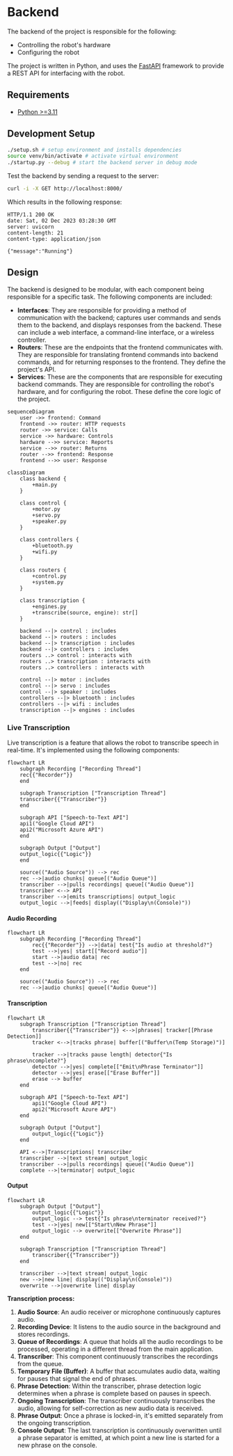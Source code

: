 # Backend

The backend of the project is responsible for the following:

- Controlling the robot's hardware
- Configuring the robot

The project is written in Python, and uses the [FastAPI](https://fastapi.tiangolo.com/) framework to provide a REST API for interfacing with the robot.

## Requirements

- [Python >=3.11](https://www.python.org/downloads/release/python-370/)

## Development Setup

```sh
./setup.sh # setup environment and installs dependencies
source venv/bin/activate # activate virtual environment
./startup.py --debug # start the backend server in debug mode
```

Test the backend by sending a request to the server:

```sh
curl -i -X GET http://localhost:8000/
```

Which results in the following response:

```http
HTTP/1.1 200 OK
date: Sat, 02 Dec 2023 03:28:30 GMT
server: uvicorn
content-length: 21
content-type: application/json

{"message":"Running"}
```

## Design

The backend is designed to be modular, with each component being responsible for a specific task. The following components are included:

- **Interfaces**: They are responsible for providing a method of communication with the backend; captures user commands and sends them to the backend, and displays responses from the backend. These can include a web interface, a command-line interface, or a wireless controller.
- **Routers**: These are the endpoints that the frontend communicates with. They are responsible for translating frontend commands into backend commands, and for returning responses to the frontend. They define the project's API.
- **Services**: These are the components that are responsible for executing backend commands. They are responsible for controlling the robot's hardware, and for configuring the robot. These define the core logic of the project.

```mermaid
sequenceDiagram
    user ->> frontend: Command
    frontend ->> router: HTTP requests
    router ->> service: Calls
    service ->> hardware: Controls
    hardware -->> service: Reports
    service -->> router: Returns
    router -->> frontend: Response
    frontend -->> user: Response
```

```mermaid
classDiagram
    class backend {
        +main.py
    }

    class control {
        +motor.py
        +servo.py
        +speaker.py
    }

    class controllers {
        +bluetooth.py
        +wifi.py
    }

    class routers {
        +control.py
        +system.py
    }

    class transcription {
        +engines.py
        +transcribe(source, engine): str[]
    }

    backend --|> control : includes
    backend --|> routers : includes
    backend --|> transcription : includes
    backend --|> controllers : includes
    routers ..> control : interacts with
    routers ..> transcription : interacts with
    routers ..> controllers : interacts with

    control --|> motor : includes
    control --|> servo : includes
    control --|> speaker : includes
    controllers --|> bluetooth : includes
    controllers --|> wifi : includes
    transcription --|> engines : includes
```

### Live Transcription

Live transcription is a feature that allows the robot to transcribe speech in real-time. It's implemented using the following components:

```mermaid
flowchart LR
    subgraph Recording ["Recording Thread"]
    rec{{"Recorder"}}
    end

    subgraph Transcription ["Transcription Thread"]
    transcriber{{"Transcriber"}}
    end

    subgraph API ["Speech-to-Text API"]
    api1("Google Cloud API")
    api2("Microsoft Azure API")
    end

    subgraph Output ["Output"]
    output_logic{{"Logic"}}
    end

    source(("Audio Source")) --> rec
    rec -->|audio chunks| queue[("Audio Queue")]
    transcriber -->|pulls recordings| queue[("Audio Queue")]
    transcriber <--> API
    transcriber -->|emits transcriptions| output_logic
    output_logic -->|feeds| display(("Display\n(Console)"))
```

#### Audio Recording

```mermaid
flowchart LR
    subgraph Recording ["Recording Thread"]
        rec{{"Recorder"}} -->|data| test{"Is audio at threshold?"}
        test -->|yes| start[["Record audio"]]
        start -->|audio data| rec
        test -->|no| rec
    end

    source(("Audio Source")) --> rec
    rec -->|audio chunks| queue[("Audio Queue")]
```

#### Transcription

```mermaid
flowchart LR
    subgraph Transcription ["Transcription Thread"]
        transcriber{{"Transcriber"}} <-->|phrases| tracker[[Phrase Detection]]
        tracker <-->|tracks phrase| buffer[("Buffer\n(Temp Storage)")]

        tracker -->|tracks pause length| detector{"Is phrase\ncomplete?"}
        detector -->|yes| complete[["Emit\nPhrase Terminator"]]
        detector -->|yes| erase[["Erase Buffer"]]
        erase --> buffer
    end

    subgraph API ["Speech-to-Text API"]
        api1("Google Cloud API")
        api2("Microsoft Azure API")
    end

    subgraph Output ["Output"]
        output_logic{{"Logic"}}
    end

    API <-->|Transcriptions| transcriber
    transcriber -->|text stream| output_logic
    transcriber -->|pulls recordings| queue[("Audio Queue")]
    complete -->|terminator| output_logic
```

#### Output

```mermaid
flowchart LR
    subgraph Output ["Output"]
        output_logic{{"Logic"}}
        output_logic --> test{"Is phrase\nterminator received?"}
        test -->|yes| new[["Start\nNew Phrase"]]
        output_logic --> overwrite[["Overwrite Phrase"]]
    end

    subgraph Transcription ["Transcription Thread"]
        transcriber{{"Transcriber"}}
    end

    transcriber -->|text stream| output_logic
    new -->|new line| display(("Display\n(Console)"))
    overwrite -->|overwrite line| display
```



**Transcription process:**

1. **Audio Source**: An audio receiver or microphone continuously captures audio.
2. **Recording Device**: It listens to the audio source in the background and stores recordings.
3. **Queue of Recordings**: A queue that holds all the audio recordings to be processed, operating in a different thread from the main application.
4. **Transcriber**: This component continuously transcribes the recordings from the queue.
5. **Temporary File (Buffer)**: A buffer that accumulates audio data, waiting for pauses that signal the end of phrases.
6. **Phrase Detection**: Within the transcriber, phrase detection logic determines when a phrase is complete based on pauses in speech.
7. **Ongoing Transcription**: The transcriber continuously transcribes the audio, allowing for self-correction as new audio data is received.
8. **Phrase Output**: Once a phrase is locked-in, it's emitted separately from the ongoing transcription.
9. **Console Output**: The last transcription is continuously overwritten until a phrase separator is emitted, at which point a new line is started for a new phrase on the console.
